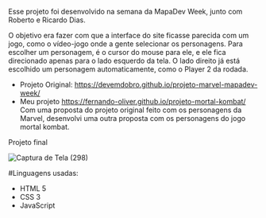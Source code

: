 
Esse projeto foi desenvolvido na semana da MapaDev Week, junto com Roberto e Ricardo Dias.

O objetivo era fazer com que a interface do site ficasse parecida com um jogo, como o vídeo-jogo onde a gente selecionar os personagens. Para escolher um personagem, é o cursor do mouse para ele, e ele fica direcionado apenas para o lado esquerdo da tela. O lado direito já está escolhido um personagem automaticamente, como o Player 2 da rodada.

- Projeto Original: https://devemdobro.github.io/projeto-marvel-mapadev-week/
- Meu projeto https://fernando-oliver.github.io/projeto-mortal-kombat/
Com uma proposta do projeto original feito com os personagens da Marvel, desenvolvi uma outra proposta com os personagens do jogo mortal kombat.

  

 Projeto final
  
![Captura de Tela (298)](https://user-images.githubusercontent.com/90574458/168498739-b3980fca-ca57-42b6-b7b6-1050574fb157.png)


 
#Linguagens usadas:

- HTML 5
- CSS 3
- JavaScript
